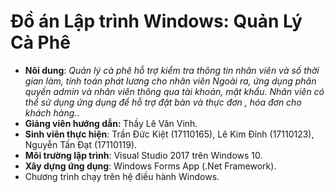 # Đồ án Lập trình Windows: Quản Lý Cà Phê
 - <strong>Nôi dung</strong>: <em>Quản lý cà phê hỗ trợ kiểm tra thông tin nhân viên và số thời gian làm, tính toán phát lương cho nhân viên
 Ngoài ra, ứng dụng phân quyền admin và nhân viên thông qua tài khoản, mật khẩu. Nhân viên có thể sử dụng ứng dụng để hỗ trợ đặt bàn và thực đơn
 , hóa đơn cho khách hàng.</em>.
 - <strong>Giảng viên hướng dẫn: </strong> Thầy Lê Văn Vinh.
 - <strong>Sinh viên thực hiện</strong>: Trần Đức Kiệt (17110165), Lê Kim Đỉnh (17110123), Nguyễn Tấn Đạt (17110119).
 - <strong>Môi trường lập trình</strong>: Visual Studio 2017 trên Windows 10.
 - <strong>Xây dựng ứng dụng</strong>: Windows Forms App (.Net Framework).
 - Chương trình chạy trên hệ điều hành Windows.
